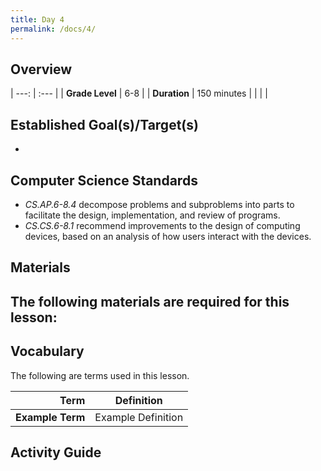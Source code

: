 ```yaml
---
title: Day 4
permalink: /docs/4/
---
```

## Overview

| ---: | :--- |
| **Grade Level** | 6-8 |
| **Duration**  | 150 minutes  |
|   |   |

## Established Goal(s)/Target(s)
-

## Computer Science Standards
- *CS.AP.6-8.4* decompose problems and subproblems into parts to facilitate the design, implementation, and review of programs.
- *CS.CS.6-8.1* recommend improvements to the design of computing devices, based on an analysis of how users interact with the devices.

## Materials
The following materials are required for this lesson:
-

## Vocabulary
The following are terms used in this lesson.

 Term | Definition
 ---: | --
**Example Term**  |  Example Definition

## Activity Guide
